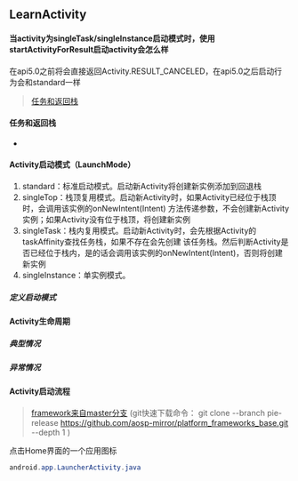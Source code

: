 ## LearnActivity


#### 当activity为singleTask/singleInstance启动模式时，使用startActivityForResult启动activity会怎么样

在api5.0之前将会直接返回Activity.RESULT_CANCELED，在api5.0之后启动行为会和standard一样


> [任务和返回栈](https://developer.android.google.cn/guide/components/tasks-and-back-stack?hl=zh-cn)

#### 任务和返回栈

*


#### Activity启动模式（LaunchMode）

1. standard：标准启动模式。启动新Activity将创建新实例添加到回退栈
1. singleTop：栈顶复用模式。启动新Activity时，如果Activity已经位于栈顶时，会调用该实例的onNewIntent(Intent)
方法传递参数，不会创建新Activity实例；如果Activity没有位于栈顶，将创建新实例
1. singleTask：栈内复用模式。启动新Activity时，会先根据Activity的taskAffinity查找任务栈，如果不存在会先创建
 该任务栈。然后判断Activity是否已经位于栈内，是的话会调用该实例的onNewIntent(Intent)，否则将创建新实例
1. singleInstance：单实例模式。


##### 定义启动模式

#### Activity生命周期

##### 典型情况

##### 异常情况



#### Activity启动流程

> [framework来自master分支](https://github.com/aosp-mirror/platform_frameworks_base)
(git快速下载命令：
git clone --branch pie-release https://github.com/aosp-mirror/platform_frameworks_base.git --depth 1
)


点击Home界面的一个应用图标
```java
android.app.LauncherActivity.java





```












